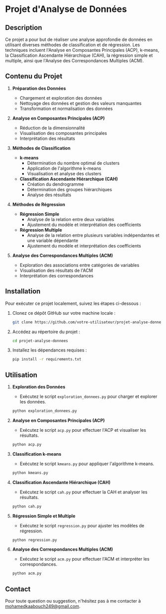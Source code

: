 
# Projet d'Analyse de Données 

## Description

Ce projet a pour but de réaliser une analyse approfondie de données en utilisant diverses méthodes de classification et de régression. Les techniques incluent l'Analyse en Composantes Principales (ACP), k-means, la Classification Ascendante Hiérarchique (CAH), la régression simple et multiple, ainsi que l'Analyse des Correspondances Multiples (ACM). 

## Contenu du Projet

1. **Préparation des Données**
   - Chargement et exploration des données
   - Nettoyage des données et gestion des valeurs manquantes
   - Transformation et normalisation des données

2. **Analyse en Composantes Principales (ACP)**
   - Réduction de la dimensionnalité
   - Visualisation des composantes principales
   - Interprétation des résultats

3. **Méthodes de Classification**
   - **k-means**
     - Détermination du nombre optimal de clusters
     - Application de l'algorithme k-means
     - Visualisation et analyse des clusters
   - **Classification Ascendante Hiérarchique (CAH)**
     - Création du dendrogramme
     - Détermination des groupes hiérarchiques
     - Analyse des résultats

4. **Méthodes de Régression**
   - **Régression Simple**
     - Analyse de la relation entre deux variables
     - Ajustement du modèle et interprétation des coefficients
   - **Régression Multiple**
     - Analyse de la relation entre plusieurs variables indépendantes et une variable dépendante
     - Ajustement du modèle et interprétation des coefficients

5. **Analyse des Correspondances Multiples (ACM)**
   - Exploration des associations entre catégories de variables
   - Visualisation des résultats de l'ACM
   - Interprétation des correspondances

## Installation

Pour exécuter ce projet localement, suivez les étapes ci-dessous :

1. Clonez ce dépôt GitHub sur votre machine locale :
   ```bash
   git clone https://github.com/votre-utilisateur/projet-analyse-donnees.git
   ```
2. Accédez au répertoire du projet :
   ```bash
   cd projet-analyse-donnees
   ```
3. Installez les dépendances requises :
   ```bash
   pip install -r requirements.txt
   ```

## Utilisation

1. **Exploration des Données**
   - Exécutez le script `exploration_donnees.py` pour charger et explorer les données.
   ```bash
   python exploration_donnees.py
   ```

2. **Analyse en Composantes Principales (ACP)**
   - Exécutez le script `acp.py` pour effectuer l'ACP et visualiser les résultats.
   ```bash
   python acp.py
   ```

3. **Classification k-means**
   - Exécutez le script `kmeans.py` pour appliquer l'algorithme k-means.
   ```bash
   python kmeans.py
   ```

4. **Classification Ascendante Hiérarchique (CAH)**
   - Exécutez le script `cah.py` pour effectuer la CAH et analyser les résultats.
   ```bash
   python cah.py
   ```

5. **Régression Simple et Multiple**
   - Exécutez le script `regression.py` pour ajuster les modèles de régression.
   ```bash
   python regression.py
   ```

6. **Analyse des Correspondances Multiples (ACM)**
   - Exécutez le script `acm.py` pour effectuer l'ACM et interpréter les correspondances.
   ```bash
   python acm.py
   ```



## Contact

Pour toute question ou suggestion, n'hésitez pas à me contacter à [mohamedkaabouch249@gmail.com](mailto:mohamedkaabouch249@gmail.com).
